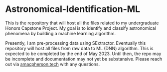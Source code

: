 # Astronomical-Identification-ML
This is the repository that will host all the files related to my undergraduate Honors Capstone Project. My goal is to identify and classify astronomical phenomena by building a machine learning algorithm. 

Presently, I am pre-processing data using SExtractor. Eventually this repository will host all files from raw data to ML (DNN) algorithm. This is expected to be completed by the end of May 2023. Until then, the repo may be incomplete and documentation may not yet be substansive. Please reach out via <a href="https://amacpherson.tech">amacpherson.tech</a> with any questions.
